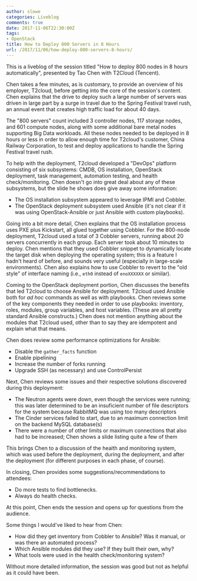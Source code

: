 ```yaml
---
author: slowe
categories: Liveblog
comments: true
date: 2017-11-06T22:30:00Z
tags:
- OpenStack
title: How to Deploy 800 Servers in 8 Hours
url: /2017/11/06/how-deploy-800-servers-8-hours/
---
```


This is a liveblog of the session titled "How to deploy 800 nodes in 8 hours automatically", presented by Tao Chen with T2Cloud (Tencent).<!--more-->

Chen takes a few minutes, as is customary, to provide an overview of his employer, T2cloud, before getting into the core of the session's content. Chen explains that the drive to deploy such a large number of servers was driven in large part by a surge in travel due to the Spring Festival travel rush, an annual event that creates high traffic load for about 40 days.

The "800 servers" count included 3 controller nodes, 117 storage nodes, and 601 compute nodes, along with some additional bare metal nodes supporting Big Data workloads. All these nodes needed to be deployed in 8 hours or less in order to allow enough time for T2cloud's customer, China Railway Corporation, to test and deploy applications to handle the Spring Festival travel rush.

To help with the deployment, T2cloud developed a "DevOps" platform consisting of six subsystems: CMDB, OS installation, OpenStack deployment, task management, automation testing, and health check/monitoring. Chen doesn't go into great deal about any of these subsystems, but the slide he shows does give away some information:

* The OS installation subsystem appeared to leverage IPMI and Cobbler.
* The OpenStack deployment subsystem used Ansible (it's not clear if it was using OpenStack-Ansible or just Ansible with custom playbooks).

Going into a bit more detail, Chen explains that the OS installation process uses PXE plus Kickstart, all glued together using Cobbler. For the 800-node deployment, T2cloud used a total of 3 Cobbler servers, running about 20 servers concurrently in each group. Each server took about 10 minutes to deploy. Chen mentions that they used Cobbler snippet to dynamically locate the target disk when deploying the operating system; this is a feature I hadn't heard of before, and sounds very useful (especially in large-scale environments). Chen also explains how to use Cobbler to revert to the "old style" of interface naming (i.e., `eth0` instead of `enoXXXXXX` or similar).

Coming to the OpenStack deployment portion, Chen discusses the benefits that led T2cloud to choose Ansible for deployment. T2cloud used Ansible both for _ad hoc_ commands as well as with playbooks. Chen reviews some of the key components they needed in order to use playbooks: inventory, roles, modules, group variables, and host variables. (These are all pretty standard Ansible constructs.) Chen does not mention anything about the modules that T2cloud used, other than to say they are idempotent and explain what that means.

Chen does review some performance optimizations for Ansible:

* Disable the `gather_facts` function
* Enable pipelining
* Increase the number of forks running
* Upgrade SSH (as necessary) and use ControlPersist

Next, Chen reviews some issues and their respective solutions discovered during this deployment:

* The Neutron agents were down, even though the services were running; this was later determined to be an insuficient number of file descriptors for the system because RabbitMQ was using too many descriptors
* The Cinder services failed to start, due to an maximum connection limit on the backend MySQL database(s)
* There were a number of other limits or maximum connections that also had to be increased; Chen shows a slide listing quite a few of them

This brings Chen to a discussion of the health and monitoring system, which was used before the deployment, during the deployment, and after the deployment (for different purposes in each phase, of course).

In closing, Chen provides some suggestions/recommendations to attendees:

* Do more tests to find bottlenecks.
* Always do health checks.

At this point, Chen ends the session and opens up for questions from the audience.

Some things I would've liked to hear from Chen:

* How did they get inventory from Cobbler to Ansible? Was it manual, or was there an automated process?
* Which Ansible modules did they use? If they built their own, why?
* What tools were used in the health check/monitoring system?

Without more detailed information, the session was good but not as helpful as it could have been.
